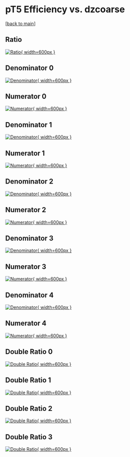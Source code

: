 # pT5 Efficiency vs. dzcoarse

[[back to main](./)]



## Ratio

[![Ratio](../mtv/var/pT5_base_321_-1_eff_dzcoarse.png){ width=600px }](../mtv/var/pT5_base_321_-1_eff_dzcoarse.pdf)

## Denominator 0

[![Denominator](../mtv/den/pT5_base_321_-1_eff_dzcoarse_den0.png){ width=600px }](../mtv/den/pT5_base_321_-1_eff_dzcoarse_den0.pdf)

## Numerator 0

[![Numerator](../mtv/num/pT5_base_321_-1_eff_dzcoarse_num0.png){ width=600px }](../mtv/num/pT5_base_321_-1_eff_dzcoarse_num0.pdf)

## Denominator 1

[![Denominator](../mtv/den/pT5_base_321_-1_eff_dzcoarse_den1.png){ width=600px }](../mtv/den/pT5_base_321_-1_eff_dzcoarse_den1.pdf)

## Numerator 1

[![Numerator](../mtv/num/pT5_base_321_-1_eff_dzcoarse_num1.png){ width=600px }](../mtv/num/pT5_base_321_-1_eff_dzcoarse_num1.pdf)

## Denominator 2

[![Denominator](../mtv/den/pT5_base_321_-1_eff_dzcoarse_den2.png){ width=600px }](../mtv/den/pT5_base_321_-1_eff_dzcoarse_den2.pdf)

## Numerator 2

[![Numerator](../mtv/num/pT5_base_321_-1_eff_dzcoarse_num2.png){ width=600px }](../mtv/num/pT5_base_321_-1_eff_dzcoarse_num2.pdf)

## Denominator 3

[![Denominator](../mtv/den/pT5_base_321_-1_eff_dzcoarse_den3.png){ width=600px }](../mtv/den/pT5_base_321_-1_eff_dzcoarse_den3.pdf)

## Numerator 3

[![Numerator](../mtv/num/pT5_base_321_-1_eff_dzcoarse_num3.png){ width=600px }](../mtv/num/pT5_base_321_-1_eff_dzcoarse_num3.pdf)

## Denominator 4

[![Denominator](../mtv/den/pT5_base_321_-1_eff_dzcoarse_den4.png){ width=600px }](../mtv/den/pT5_base_321_-1_eff_dzcoarse_den4.pdf)

## Numerator 4

[![Numerator](../mtv/num/pT5_base_321_-1_eff_dzcoarse_num4.png){ width=600px }](../mtv/num/pT5_base_321_-1_eff_dzcoarse_num4.pdf)

## Double Ratio 0

[![Double Ratio](../mtv/ratio/pT5_base_321_-1_eff_dzcoarse_ratio0.png){ width=600px }](../mtv/ratio/pT5_base_321_-1_eff_dzcoarse_ratio0.pdf)

## Double Ratio 1

[![Double Ratio](../mtv/ratio/pT5_base_321_-1_eff_dzcoarse_ratio1.png){ width=600px }](../mtv/ratio/pT5_base_321_-1_eff_dzcoarse_ratio1.pdf)

## Double Ratio 2

[![Double Ratio](../mtv/ratio/pT5_base_321_-1_eff_dzcoarse_ratio2.png){ width=600px }](../mtv/ratio/pT5_base_321_-1_eff_dzcoarse_ratio2.pdf)

## Double Ratio 3

[![Double Ratio](../mtv/ratio/pT5_base_321_-1_eff_dzcoarse_ratio3.png){ width=600px }](../mtv/ratio/pT5_base_321_-1_eff_dzcoarse_ratio3.pdf)

